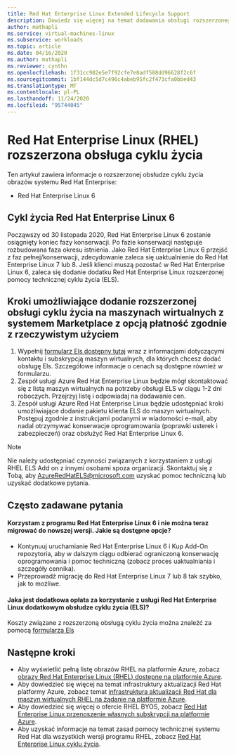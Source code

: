 ```yaml
---
title: Red Hat Enterprise Linux Extended Lifecycle Support
description: Dowiedz się więcej na temat dodawania obsługi rozszerzonego cyklu życia systemu Red Hat Enterprise
author: mathapli
ms.service: virtual-machines-linux
ms.subservice: workloads
ms.topic: article
ms.date: 04/16/2020
ms.author: mathapli
ms.reviewer: cynthn
ms.openlocfilehash: 1f31cc982e5e7f92cfe7e8adf588dd96628f2c6f
ms.sourcegitcommit: 1bf144dc5d7c496c4abeb95fc2f473cfa0bbed43
ms.translationtype: MT
ms.contentlocale: pl-PL
ms.lasthandoff: 11/24/2020
ms.locfileid: "95744045"
---
```

# <a name="red-hat-enterprise-linux-rhel-extended-lifecycle-support"></a>Red Hat Enterprise Linux (RHEL) rozszerzona obsługa cyklu życia
Ten artykuł zawiera informacje o rozszerzonej obsłudze cyklu życia obrazów systemu Red Hat Enterprise:
* Red Hat Enterprise Linux 6  

## <a name="red-hat-enterprise-linux-6-lifecycle"></a>Cykl życia Red Hat Enterprise Linux 6
Począwszy od 30 listopada 2020, Red Hat Enterprise Linux 6 zostanie osiągnięty koniec fazy konserwacji. Po fazie konserwacji następuje rozbudowana faza okresu istnienia. Jako Red Hat Enterprise Linux 6 przejść z faz pełnej/konserwacji, zdecydowanie zaleca się uaktualnienie do Red Hat Enterprise Linux 7 lub 8. Jeśli klienci muszą pozostać w Red Hat Enterprise Linux 6, zaleca się dodanie dodatku Red Hat Enterprise Linux rozszerzonej pomocy technicznej cyklu życia (ELS).

## <a name="steps-to-add-extended-lifecycle-support-on-marketplace-pay-as-you-go-vms"></a>Kroki umożliwiające dodanie rozszerzonej obsługi cyklu życia na maszynach wirtualnych z systemem Marketplace z opcją płatność zgodnie z rzeczywistym użyciem
1. Wypełnij [formularz Els dostępny tutaj](https://aka.ms/els-form) wraz z informacjami dotyczącymi kontaktu i subskrypcją maszyn wirtualnych, dla których chcesz dodać obsługę Els. Szczegółowe informacje o cenach są dostępne również w formularzu.
1. Zespół usługi Azure Red Hat Enterprise Linux będzie mógł skontaktować się z listą maszyn wirtualnych na potrzeby obsługi ELS w ciągu 1-2 dni roboczych. Przejrzyj listę i odpowiadaj na dodawanie cen.
1. Zespół usługi Azure Red Hat Enterprise Linux będzie udostępniać kroki umożliwiające dodanie pakietu klienta ELS do maszyn wirtualnych. Postępuj zgodnie z instrukcjami podanymi w wiadomości e-mail, aby nadal otrzymywać konserwacje oprogramowania (poprawki usterek i zabezpieczeń) oraz obsłużyć Red Hat Enterprise Linux 6.

> [!Note]
> Nie należy udostępniać czynności związanych z korzystaniem z usługi RHEL ELS Add on z innymi osobami spoza organizacji. Skontaktuj się z Tobą, aby AzureRedHatELS@microsoft.com uzyskać pomoc techniczną lub uzyskać dodatkowe pytania.

## <a name="frequently-asked-questions"></a>Często zadawane pytania

#### <a name="im-running-red-hat-enterprise-linux-6-and-cant-migrate-to-a-later-version-at-this-time-what-options-do-i-have"></a>Korzystam z programu Red Hat Enterprise Linux 6 i nie można teraz migrować do nowszej wersji. Jakie są dostępne opcje?
* Kontynuuj uruchamianie Red Hat Enterprise Linux 6 i Kup Add-On repozytoria, aby w dalszym ciągu odbierać ograniczoną konserwację oprogramowania i pomoc techniczną (zobacz proces uaktualniania i szczegóły cennika).
* Przeprowadź migrację do Red Hat Enterprise Linux 7 lub 8 tak szybko, jak to możliwe.

#### <a name="what-is-the-additional-charge-for-using-red-hat-enterprise-linux-extended-life-cycle-support-els-add-on"></a>Jaka jest dodatkowa opłata za korzystanie z usługi Red Hat Enterprise Linux dodatkowym obsłudze cyklu życia (ELS)?
Koszty związane z rozszerzoną obsługą cyklu życia można znaleźć za pomocą [formularza Els](https://aka.ms/els-form)


## <a name="next-steps"></a>Następne kroki

* Aby wyświetlić pełną listę obrazów RHEL na platformie Azure, zobacz [obrazy Red Hat Enterprise Linux (RHEL) dostępne na platformie Azure](./redhat-imagelist.md).
* Aby dowiedzieć się więcej na temat infrastruktury aktualizacji Red Hat platformy Azure, zobacz temat [infrastruktura aktualizacji Red Hat dla maszyn wirtualnych RHEL na żądanie na platformie Azure](./redhat-rhui.md).
* Aby dowiedzieć się więcej o ofercie RHEL BYOS, zobacz [Red Hat Enterprise Linux przenoszenie własnych subskrypcji na platformie Azure](./byos.md).
* Aby uzyskać informacje na temat zasad pomocy technicznej systemu Red Hat dla wszystkich wersji programu RHEL, zobacz [Red Hat Enterprise Linux cyklu życia](https://access.redhat.com/support/policy/updates/errata).